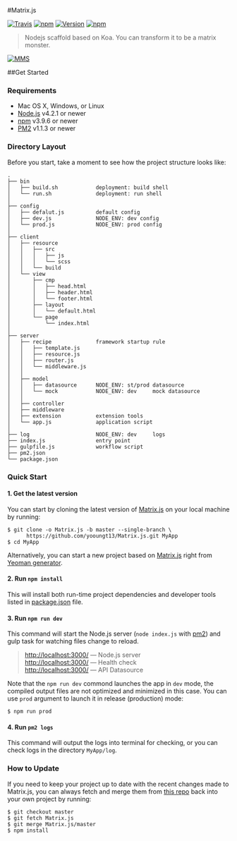 #Matrix.js

[![Travis](https://img.shields.io/travis/yooungt13/Matrix.js.svg)](https://travis-ci.org/yooungt13/Matrix.js)
[![npm](https://img.shields.io/npm/dt/generator-werewolf.svg)](https://www.npmjs.com/package/generator-matrix)
[![Version](https://img.shields.io/npm/v/generator-matrix.svg)](https://www.npmjs.com/package/generator-matrix)
[![npm](https://img.shields.io/npm/l/generator-matrix.svg)]()

> Nodejs scaffold based on Koa. You can transform it to be a matrix monster.

[![MMS](http://static.hello13.net/img/mms.jpg)](http://weibo.com/MMS2015)


##Get Started

### Requirements

  * Mac OS X, Windows, or Linux
  * [Node.js](https://nodejs.org/) v4.2.1 or newer
  * [npm](https://www.npmjs.com/) v3.9.6 or newer
  * [PM2](http://pm2.keymetrics.io/docs/usage/quick-start/) v1.1.3 or newer


### Directory Layout

Before you start, take a moment to see how the project structure looks like:

```
.
├── bin
│   ├── build.sh            deployment: build shell
│   └── run.sh              deployment: run shell
│
├── config
│   ├── defalut.js          default config
│   ├── dev.js              NODE_ENV: dev config
│   └── prod.js             NODE_ENV: prod config
│
├── client
│   ├── resource
│   │   ├── src
│   │   │   ├── js
│   │   │   └── scss
│   │   └── build
│   └── view
│       ├── cmp
│       │   ├── head.html
│       │   ├── header.html
│       │   └── footer.html
│       ├── layout
│       │   └── default.html
│       └── page
│           └── index.html
│
├── server
│   ├── recipe              framework startup rule
│   │   ├── template.js
│   │   ├── resource.js
│   │   ├── router.js
│   │   └── middleware.js
│   │
│   ├── model
│   │   ├── datasource      NODE_ENV: st/prod datasource
│   │   └── mock            NODE_ENV: dev     mock datasource
│   │
│   ├── controller
│   ├── middleware
│   ├── extension           extension tools
│   └── app.js              application script
│
├── log                     NODE_ENV: dev     logs
├── index.js                entry point
├── gulpfile.js             workflow script
├── pm2.json
└── package.json
```

### Quick Start

#### 1. Get the latest version

You can start by cloning the latest version of [Matrix.js](https://github.com/yooungt13/Matrix.js) on your
local machine by running:

```shell
$ git clone -o Matrix.js -b master --single-branch \
      https://github.com/yooungt13/Matrix.js.git MyApp
$ cd MyApp
```

Alternatively, you can start a new project based on [Matrix.js](https://github.com/yooungt13/Matrix.js) right from [Yeoman generator](https://www.npmjs.com/package/generator-matrix).

#### 2. Run `npm install`

This will install both run-time project dependencies and developer tools listed
in [package.json](./package.json) file.

#### 3. Run `npm run dev`

This command will start the Node.js server (`node index.js` with [pm2](http://pm2.keymetrics.io/docs/usage/quick-start/)) and gulp task for watching files change to reload.

> [http://localhost:3000/](http://localhost:3000/) — Node.js server <br>
> [http://localhost:3000/](http://localhost:3000/teapot) — Health check<br>
> [http://localhost:3000/](http://localhost:3000/api/data) — API Datasource<br>

Note that the `npm run dev` commond launches the app in `dev` mode, the compiled output files are not optimized and minimized in this case. You can use `prod` argument to launch it in release (production) mode:

```shell
$ npm run prod
```

#### 4. Run `pm2 logs`

This command will output the logs into terminal for checking, or you can check logs in the directory `MyApp/log`.

### How to Update

If you need to keep your project up to date with the recent changes made to Matrix.js,
you can always fetch and merge them from [this repo](https://github.com/yooungt13/Matrix.js)
back into your own project by running:

```shell
$ git checkout master
$ git fetch Matrix.js
$ git merge Matrix.js/master
$ npm install
```


